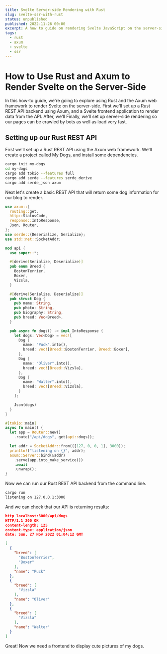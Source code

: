 ```yaml
---
title: Svelte Server-side Rendering with Rust
slug: svelte-ssr-with-rust
status: unpublished
published: 2022-11-26 00:00
excerpt: A how to guide on rendering Svelte JavaScript on the server-side using Rust and the Axum web framework
tags:
  - rust
  - axum
  - svelte
  - ssr
---
```

# How to Use Rust and Axum to Render Svelte on the Server-Side

In this how-to guide, we're going to explore using Rust and the Axum web
framework to render Svelte on the server-side. First we'll set up a Rust REST
API backend using Axum, and a Svelte frontend application to render data from
the API. After, we'll Finally, we'll set up server-side rendering so our pages
can be crawled by bots as well as load very fast.

## Setting up our Rust REST API
First we'll set up a Rust REST API using the Axum web framework. We'll create a
project called My Dogs, and install some dependencies.


```bash
cargo init my-dogs
cd my-dogs
cargo add tokio --features full
cargo add serde --features serde_derive
cargo add serde_json axum
```

Next let's create a basic REST API that will return some dog information for
our blog to render.

```rust
use axum::{
  routing::get,
  http::StatusCode,
  response::IntoResponse,
  Json, Router,
};
use serde::{Deserialize, Serialize};
use std::net::SocketAddr;

mod api {
  use super::*;

  #[derive(Serialize, Deserialize)]
  pub enum Breed {
    BostonTerrier,
    Boxer,
    Vizsla,
  }

  #[derive(Serialize, Deserialize)]
  pub struct Dog {
    pub name: String,
    pub photo: String,
    pub biography: String,
    pub breed: Vec<Breed>,
  }

  pub async fn dogs() -> impl IntoResponse {
    let dogs: Vec<Dog> = vec![
      Dog {
        name: "Puck".into(),
        breed: vec![Breed::BostonTerrier, Breed::Boxer],
      },
      Dog {
        name: "Oliver".into(),
        breed: vec![Breed::Vizsla],
      },
      Dog {
        name: "Walter".into(),
        breed: vec![Breed::Vizsla],
      }
    ];

    Json(dogs)
  }
}

#[tokio::main]
async fn main() {
  let app = Router::new()
    .route("/api/dogs", get(api::dogs));

  let addr = SocketAddr::from(([127, 0, 0, 1], 3000));
  println!("listening on {}", addr);
  axum::Server::bind(&addr)
    .serve(app.into_make_service())
    .await
    .unwrap();
}
```

Now we can run our Rust REST API backend from the command line.

```bash
cargo run
listening on 127.0.0.1:3000
```

And we can check that our API is returning results:

```json
http localhost:3000/api/dogs
HTTP/1.1 200 OK
content-length: 125
content-type: application/json
date: Sun, 27 Nov 2022 01:04:12 GMT

[
  {
    "breed": [
      "BostonTerrier",
      "Boxer"
    ],
    "name": "Puck"
  },
  {
    "breed": [
      "Vizsla"
    ],
    "name": "Oliver"
  },
  {
    "breed": [
      "Vizsla"
    ],
    "name": "Walter"
  }
]
```

Great! Now we need a frontend to display cute pictures of my dogs.
